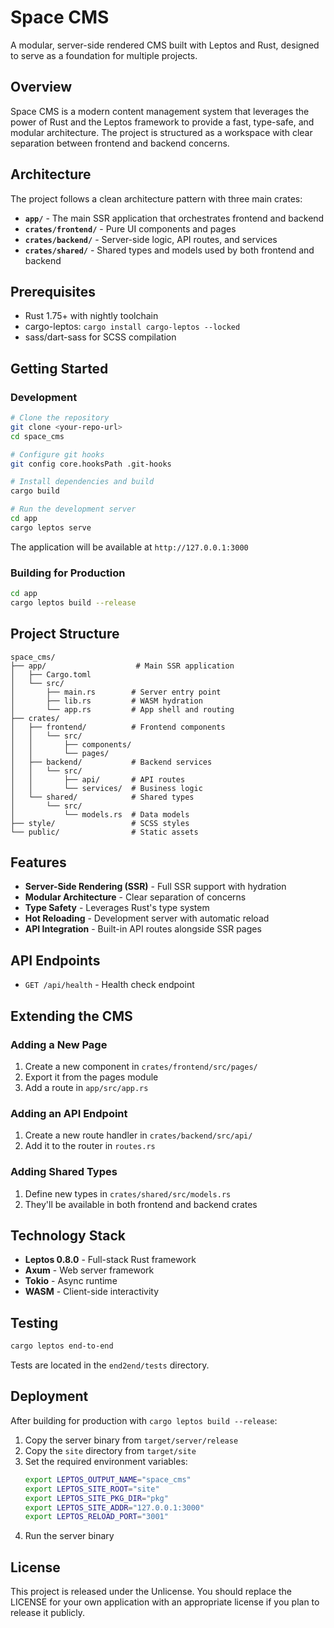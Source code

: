 # Space CMS

A modular, server-side rendered CMS built with Leptos and Rust, designed to serve as a foundation for multiple projects.

## Overview

Space CMS is a modern content management system that leverages the power of Rust and the Leptos framework to provide a fast, type-safe, and modular architecture. The project is structured as a workspace with clear separation between frontend and backend concerns.

## Architecture

The project follows a clean architecture pattern with three main crates:

- **`app/`** - The main SSR application that orchestrates frontend and backend
- **`crates/frontend/`** - Pure UI components and pages
- **`crates/backend/`** - Server-side logic, API routes, and services  
- **`crates/shared/`** - Shared types and models used by both frontend and backend

## Prerequisites

- Rust 1.75+ with nightly toolchain
- cargo-leptos: `cargo install cargo-leptos --locked`
- sass/dart-sass for SCSS compilation

## Getting Started

### Development

```bash
# Clone the repository
git clone <your-repo-url>
cd space_cms

# Configure git hooks
git config core.hooksPath .git-hooks

# Install dependencies and build
cargo build

# Run the development server
cd app
cargo leptos serve
```

The application will be available at `http://127.0.0.1:3000`

### Building for Production

```bash
cd app
cargo leptos build --release
```

## Project Structure

```
space_cms/
├── app/                    # Main SSR application
│   ├── Cargo.toml
│   └── src/
│       ├── main.rs        # Server entry point
│       ├── lib.rs         # WASM hydration
│       └── app.rs         # App shell and routing
├── crates/
│   ├── frontend/          # Frontend components
│   │   └── src/
│   │       ├── components/
│   │       └── pages/
│   ├── backend/           # Backend services
│   │   └── src/
│   │       ├── api/       # API routes
│   │       └── services/  # Business logic
│   └── shared/            # Shared types
│       └── src/
│           └── models.rs  # Data models
├── style/                 # SCSS styles
└── public/                # Static assets
```

## Features

- **Server-Side Rendering (SSR)** - Full SSR support with hydration
- **Modular Architecture** - Clear separation of concerns
- **Type Safety** - Leverages Rust's type system
- **Hot Reloading** - Development server with automatic reload
- **API Integration** - Built-in API routes alongside SSR pages

## API Endpoints

- `GET /api/health` - Health check endpoint

## Extending the CMS

### Adding a New Page

1. Create a new component in `crates/frontend/src/pages/`
2. Export it from the pages module
3. Add a route in `app/src/app.rs`

### Adding an API Endpoint

1. Create a new route handler in `crates/backend/src/api/`
2. Add it to the router in `routes.rs`

### Adding Shared Types

1. Define new types in `crates/shared/src/models.rs`
2. They'll be available in both frontend and backend crates

## Technology Stack

- **Leptos 0.8.0** - Full-stack Rust framework
- **Axum** - Web server framework
- **Tokio** - Async runtime
- **WASM** - Client-side interactivity

## Testing

```bash
cargo leptos end-to-end
```

Tests are located in the `end2end/tests` directory.

## Deployment

After building for production with `cargo leptos build --release`:

1. Copy the server binary from `target/server/release`
2. Copy the `site` directory from `target/site`
3. Set the required environment variables:
   ```sh
   export LEPTOS_OUTPUT_NAME="space_cms"
   export LEPTOS_SITE_ROOT="site"
   export LEPTOS_SITE_PKG_DIR="pkg"
   export LEPTOS_SITE_ADDR="127.0.0.1:3000"
   export LEPTOS_RELOAD_PORT="3001"
   ```
4. Run the server binary

## License

This project is released under the Unlicense. You should replace the LICENSE for your own application with an appropriate license if you plan to release it publicly.
